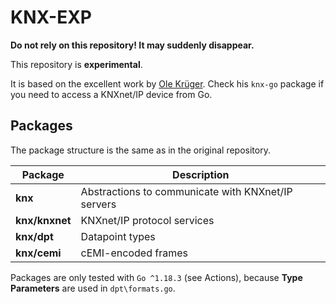 # KNX-EXP

**Do not rely on this repository! It may suddenly disappear.**

This repository is **experimental**.

It is based on the excellent work by [Ole Krüger](https://github.com/vapourismo/knx-go). Check his `knx-go` package if you need to access a KNXnet/IP device from Go.

## Packages

The package structure is the same as in the original repository.

 Package           | Description
-------------------|--------------------------------
 **knx**           | Abstractions to communicate with KNXnet/IP servers
 **knx/knxnet**    | KNXnet/IP protocol services
 **knx/dpt**       | Datapoint types
 **knx/cemi**      | cEMI-encoded frames

Packages are only tested with `Go ^1.18.3` (see Actions), because **Type Parameters** are used in `dpt\formats.go`.

